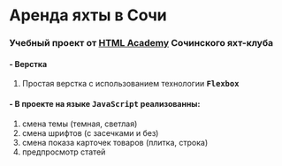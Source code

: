 # Аренда яхты в Сочи
### Учебный проект от [HTML Academy](https://htmlacademy.ru) Сочинского яхт-клуба
#### - Верстка
1. Простая верстка с использованием технологии <kbd>**Flexbox**</kbd>
#### - В проекте на языке <kbd>**JavaScript**</kbd> реализованны:
1. смена темы (темная, светлая)
2. смена шрифтов (с засечками и без)
3. смена показа карточек товаров (плитка, строка)
4. предпросмотр статей

